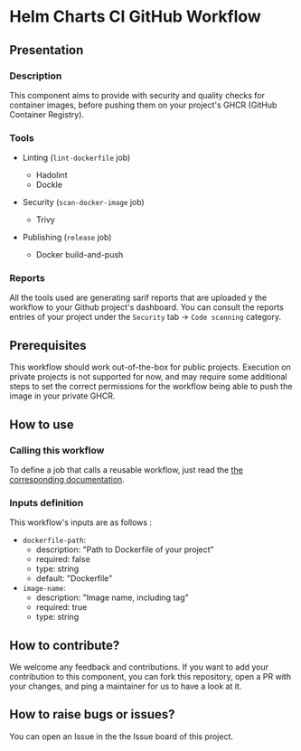 # Helm Charts CI GitHub Workflow

## Presentation

### Description

This component aims to provide with security and quality checks for container images, before pushing them on your project's GHCR (GitHub Container Registry).

### Tools

- Linting (`lint-dockerfile` job)
  - Hadolint
  - Dockle

- Security (`scan-docker-image` job)
  - Trivy

- Publishing (`release` job)
  - Docker build-and-push

### Reports 

All the tools used are generating sarif reports that are uploaded y the workflow to your Github project's dashboard. You can consult the reports entries of your project under the `Security` tab -> `Code scanning` category.


## Prerequisites

This workflow should work out-of-the-box for public projects. Execution on private projects is not supported for now, and may require some additional steps to set the correct permissions for the workflow being able to push the image in your private GHCR.  

## How to use

### Calling this workflow

To define a job that calls a reusable workflow, just read the [the corresponding documentation](https://docs.github.com/en/actions/sharing-automations/reusing-workflows#calling-a-reusable-workflow).

### Inputs definition

This workflow's inputs are as follows : 
- `dockerfile-path`:
  - description: "Path to Dockerfile of your project"
  - required: false
  - type: string 
  - default: "Dockerfile"
- `image-name`:
  - description: "Image name, including tag"
  - required: true
  - type: string 

## How to contribute?

We welcome any feedback and contributions. If you want to add your contribution to this component, you can fork this repository, open a PR with your changes, and ping a maintainer for us to have a look at it.

## How to raise bugs or issues?

You can open an Issue in the the Issue board of this project.
